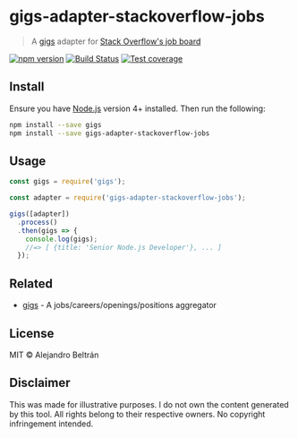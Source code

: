 # gigs-adapter-stackoverflow-jobs

> A [gigs](https://github.com/alebelcor/gigs) adapter for [Stack Overflow's job board](http://stackoverflow.com/jobs)

[![npm version](https://img.shields.io/npm/v/gigs-adapter-stackoverflow-jobs.svg)](https://npmjs.org/package/gigs-adapter-stackoverflow-jobs)
[![Build Status](https://img.shields.io/travis/alebelcor/gigs-adapter-stackoverflow-jobs/master.svg)](https://travis-ci.org/alebelcor/gigs-adapter-stackoverflow-jobs)
[![Test coverage](https://img.shields.io/coveralls/alebelcor/gigs-adapter-stackoverflow-jobs.svg)](https://coveralls.io/github/alebelcor/gigs-adapter-stackoverflow-jobs)

## Install

Ensure you have [Node.js](https://nodejs.org) version 4+ installed. Then run the following:

```bash
npm install --save gigs
npm install --save gigs-adapter-stackoverflow-jobs
```

## Usage

```js
const gigs = require('gigs');

const adapter = require('gigs-adapter-stackoverflow-jobs');

gigs([adapter])
  .process()
  .then(gigs => {
    console.log(gigs);
    //=> [ {title: 'Senior Node.js Developer'}, ... ]
  });
```

## Related

* [gigs](https://github.com/alebelcor/gigs) - A jobs/careers/openings/positions aggregator

## License

MIT © Alejandro Beltrán

## Disclaimer

This was made for illustrative purposes.
I do not own the content generated by this tool.
All rights belong to their respective owners.
No copyright infringement intended.
